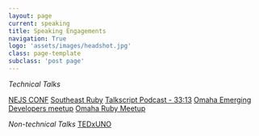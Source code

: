 ```yaml
---
layout: page
current: speaking
title: Speaking Engagements
navigation: True
logo: 'assets/images/headshot.jpg'
class: page-template
subclass: 'post page'
---
```


*Technical Talks*

[NEJS CONF](https://2018.nejsconf.com/speakers/haubertdashery/)
[Southeast Ruby](https://2018.southeastruby.com/)
[Talkscript Podcast - 33:13](https://www.sitepen.com/blog/2018/08/09/episode-12-margiemapmad-russian-scientistserverless-server-live-at-nejs/)
[Omaha Emerging Developers meetup]()
[Omaha Ruby Meetup]()

*Non-technical Talks*
[TEDxUNO](https://www.youtube.com/watch?v=x7VPDhbjOEA)